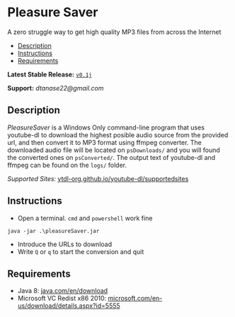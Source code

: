 # Pleasure Saver

A zero struggle way to get high quality MP3 files from across the Internet

- [Description](#Description)
- [Instructions](#Instructions)
- [Requirements](#Requirements)



**Latest Stable Release:** [`v0.1j`](https://github.com/exore13/pleasureSaver/raw/master/builds/v0.1j/Release%20v0.1j.7z)

**Support:**  _dtanase22@gmail.com_


## Description

_PleasureSaver_ is a Windows Only command-line program that uses youtube-dl to download the highest posible audio source from the provided url, and then convert it to MP3 format using ffmpeg converter. 
The downloaded audio file will be located on `psDownloads/` and you will found the converted ones on `psConverted/`.
The output text of youtube-dl and ffmpeg can be found on the `logs/` folder.

*Supported Sites:* [ytdl-org.github.io/youtube-dl/supportedsites](http://ytdl-org.github.io/youtube-dl/supportedsites.html)

## Instructions

- Open a terminal. `cmd` and `powershell` work fine

```
java -jar .\pleasureSaver.jar
```

- Introduce the URLs to download
- Write `Q` or `q` to start the conversion and quit

## Requirements
- Java 8: [java.com/en/download](https://java.com/en/download/)
- Microsoft VC Redist x86 2010: [microsoft.com/en-us/download/details.aspx?id=5555](https://www.microsoft.com/en-us/download/details.aspx?id=5555)
